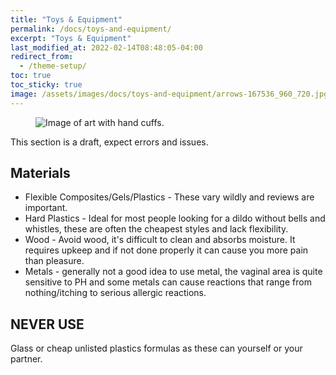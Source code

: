 ```yaml
---
title: "Toys & Equipment"
permalink: /docs/toys-and-equipment/
excerpt: "Toys & Equipment"
last_modified_at: 2022-02-14T08:48:05-04:00
redirect_from:
  - /theme-setup/
toc: true
toc_sticky: true
image: /assets/images/docs/toys-and-equipment/arrows-167536_960_720.jpg
---
```

<figure>
  <img src="{{ '/assets/images/docs/toys-and-equipment/arrows-167536_960_720.jpg' | relative_url }}" alt="Image of art with hand cuffs.">
</figure>

This section is a draft, expect errors and issues.
## Materials
- Flexible Composites/Gels/Plastics - These vary wildly and reviews are important.
- Hard Plastics - Ideal for most people looking for a dildo without bells and whistles, these are often the cheapest styles and lack flexibility.
- Wood - Avoid wood, it's difficult to clean and absorbs moisture. It requires upkeep and if not done properly it can cause you more pain than pleasure.
- Metals - generally not a good idea to use metal, the vaginal area is quite sensitive to PH and some metals can cause reactions that range from nothing/itching to serious allergic reactions.
## NEVER USE
Glass or cheap unlisted plastics formulas as these can yourself or your partner.


